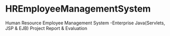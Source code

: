 # HREmployeeManagementSystem
Human Resource Employee Management System -Enterprise Java(Servlets, JSP &amp; EJB)  Project Report &amp; Evaluation
